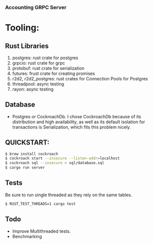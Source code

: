 ### Accounting GRPC Server

# Tooling:
  ## Rust Libraries
  1) postgres: rust crate for postgres
  2) grpcio: rust crate for grpc
  3) protobuf: rust crate for serialization
  4) futures: frust crate for creating promises
  5) r2d2, r2d2_postgres: rust crates for Connection Pools for Postgres
  6) threadpool: async testing
  7) rayon: async testing

  ## Database
  - Postgres or CockroachDb.  I chose CockroachDb because of its distribution and high availability, as well as its default isolation for transactions is Serialization, which fits this problem nicely.

## QUICKSTART:
```bash
$ brew install cockroach
$ cockroach start --insecure --listen-addr=localhost
$ cockroach sql --insecure < sql/database.sql
$ cargo run server
```

## Tests
   Be sure to run single threaded as they rely on the same tables.
``` bash
$ RUST_TEST_THREADS=1 cargo test
```

## Todo
   - Improve Multithreaded tests.
   - Benchmarking
